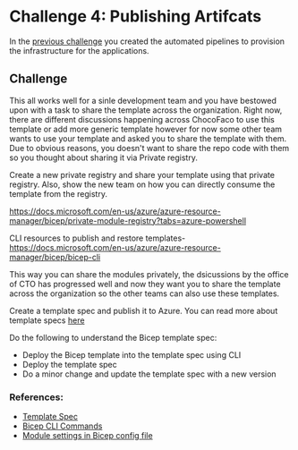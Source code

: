 # Challenge 4: Publishing Artifcats

In the [previous challenge](./Challenge3.md) you created the automated pipelines to provision the infrastructure for the applications.

## Challenge

This all works well for a sinle development team and you have bestowed upon with a task to share the template across the organization. Right now, there are different discussions happening across ChocoFaco to use this template or add more generic template however for now some other team wants to use your template and asked you to share the template with them. Due to obvious reasons, you doesn't want to share the repo code with them so you thought about sharing it via Private registry.

Create a new private registry and share your template using that private registry. Also, show the new team on how you can directly consume the template from the registry.

https://docs.microsoft.com/en-us/azure/azure-resource-manager/bicep/private-module-registry?tabs=azure-powershell

CLI resources to publish and restore templates- https://docs.microsoft.com/en-us/azure/azure-resource-manager/bicep/bicep-cli

This way you can share the modules privately, the dsicussions by the office of CTO has progressed well and now they want you to share the template across the organization so the other teams can also use these templates.

Create a template spec and publish it to Azure. You can read more about template specs [here](https://docs.microsoft.com/en-us/azure/azure-resource-manager/templates/template-specs?tabs=azure-powershell)

Do the following to understand the Bicep template spec:

- Deploy the Bicep template into the template spec using CLI
- Deploy the template spec
- Do a minor change and update the template spec with a new version

### References:

- [Template Spec](https://docs.microsoft.com/en-us/azure/azure-resource-manager/templates/template-specs?tabs=azure-powershell)
- [Bicep CLI Commands](https://docs.microsoft.com/en-us/azure/azure-resource-manager/bicep/bicep-cli)
- [Module settings in Bicep config file](https://docs.microsoft.com/en-us/azure/azure-resource-manager/bicep/bicep-config-modules)

